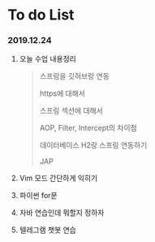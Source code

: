 # To do List



### 2019.12.24

1. 오늘 수업 내용정리 

   > 스프링을 깃허브랑 연동
   >
   > https에 대해서
   >
   > 스프링 섹션에 대해서
   >
   > AOP, Filter, Intercept의 차이점
   >
   > 데이터베이스 H2랑 스프링 연동하기
   >
   > JAP

2. Vim 모드 간단하게 익히기

3. 파이썬 for문

4. 자바 연습인데 뭐할지 정하자

5. 텔레그램 챗봇 연습

